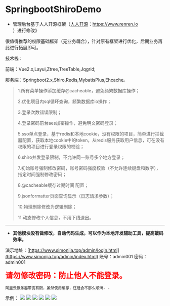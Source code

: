 # SpringbootShiroDemo


- 管理后台基于人人开源框架（[人人开源](https://www.renren.io)：https://www.renren.io ）进行修改》

很值得推荐的权限基础框架（无业务耦合），针对原有框架进行优化，后期业务再此进行拓展即可。

技术栈：

前端：Vue2.x,Layui,Ztree,TreeTable,Jqgrid;

服务端：Springboot2.x,Shiro,Redis,MybatisPlus,Ehcache。
> 1.所有菜单操作添加缓存@cacheable，避免频繁数据库操作；
> 
> 2.优化项目内sql循环查询，频繁数据库io操作；
> 
> 3.登录次数错误限制；
> 
> 4.登录密码前台aes加密操作，避免明文密码登录；
> 
> 5.sso单点登录，基于redis和本地cookie，没有权限的项目，简单进行拦截器配置，获取本地cookie中的token，从redis服务获取用户信息，可在没有权限的项目进行登录权限的校验；
> 
> 6.shiro并发登录限制，不允许同一账号多个地方登录；
> 
> 7.初始账号强制修改密码，账号密码强度校验（不允许连续键盘和数字），指定时间强制修改密码；
> 
> 8.@cacheable缓存过期时间 配置；
> 
> 9.jsonformatter页面查询显示（日志请求参数）；
> 
> 10.物理删除修改为逻辑删除；
> 
> 11.动态修改个人信息，不用下线退出。

----------

- **其他模块没有做修改，自动代码生成，可以作为本地开发辅助工具，提高敲码效率。**

演示地址：[https://www.simonjia.top/admin/login.html](https://www.simonjia.top/admin/index.html) 
账号：admin001
密码：admin001

<font size=5 color=red>**请勿修改密码：防止他人不能登录。**</font>

    阿里云服务器带宽有限，虽然使用缓存，还是会不那么顺滑- -
示例：
![](http://www.simonjia.top/appimages/admin_head/%E5%9B%BE%E7%89%875.png)
![](http://www.simonjia.top/appimages/admin_head/%E5%9B%BE%E7%89%876.png)
![](http://www.simonjia.top/appimages/admin_head/%E5%9B%BE%E7%89%871.png)
![](http://www.simonjia.top/appimages/admin_head/%E5%9B%BE%E7%89%872.png)
![](http://www.simonjia.top/appimages/admin_head/%E5%9B%BE%E7%89%873.png)
![](http://www.simonjia.top/appimages/admin_head/%E5%9B%BE%E7%89%874.png)
